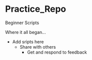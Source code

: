 # Practice_Repo
Beginner Scripts
</h1> Where it all began... </h1>

- Add sripts here
  - Share with others
    - Get and respond to feedback
